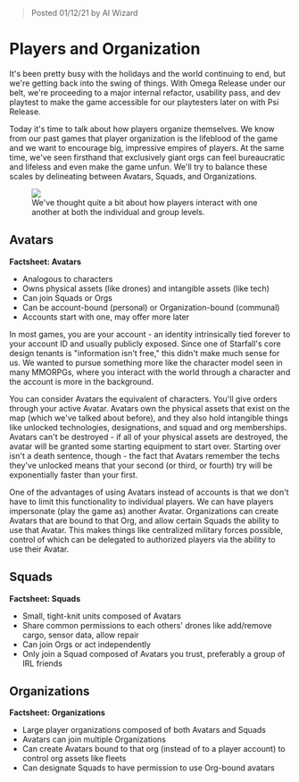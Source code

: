 > Posted 01/12/21 by AI Wizard

# Players and Organization

It's been pretty busy with the holidays and the world continuing to end, but we're getting back into the swing of things. With Omega Release under our belt, we're proceeding to a major internal refactor, usability pass, and dev playtest to make the game accessible for our playtesters later on with Psi Release.

Today it's time to talk about how players organize themselves. We know from our past games that player organization is the lifeblood of the game and we want to encourage big, impressive empires of players. At the same time, we've seen firsthand that exclusively giant orgs can feel bureaucratic and lifeless and even make the game unfun. We'll try to balance these scales by delineating between Avatars, Squads, and Organizations.

<p align="center">
  <figure>
    <a href="https://arkeindustries.com/philotechnica/img/20.png"><img src="https://arkeindustries.com/philotechnica/img/20.png"></a>
    <figcaption>We've thought quite a bit about how players interact with one another at both the individual and group levels.</figcaption>
  </figure>
</p>


## Avatars

**Factsheet: Avatars**

- Analogous to characters
- Owns physical assets (like drones) and intangible assets (like tech)
- Can join Squads or Orgs
- Can be account-bound (personal) or Organization-bound (communal)
- Accounts start with one, may offer more later

In most games, you are your account - an identity intrinsically tied forever to your account ID and usually publicly exposed. Since one of Starfall's core design tenants is "information isn't free," this didn't make much sense for us. We wanted to pursue something more like the character model seen in many MMORPGs, where you interact with the world through a character and the account is more in the background.

You can consider Avatars the equivalent of characters. You'll give orders through your active Avatar. Avatars own the physical assets that exist on the map (which we've talked about before), and they also hold intangible things like unlocked technologies, designations, and squad and org memberships. Avatars can't be destroyed - if all of your physical assets are destroyed, the avatar will be granted some starting equipment to start over. Starting over isn't a death sentence, though - the fact that Avatars remember the techs they've unlocked means that your second (or third, or fourth) try will be exponentially faster than your first.

One of the advantages of using Avatars instead of accounts is that we don't have to limit this functionality to individual players. We can have players impersonate (play the game as) another Avatar. Organizations can create Avatars that are bound to that Org, and allow certain Squads the ability to use that Avatar. This makes things like centralized military forces possible, control of which can be delegated to authorized players via the ability to use their Avatar. 

## Squads

**Factsheet: Squads**

- Small, tight-knit units composed of Avatars
- Share common permissions to each others' drones like add/remove cargo, sensor data, allow repair
- Can join Orgs or act independently
- Only join a Squad composed of Avatars you trust, preferably a group of IRL friends

## Organizations

**Factsheet: Organizations**

- Large player organizations composed of both Avatars and Squads
- Avatars can join multiple Organizations
- Can create Avatars bound to that org (instead of to a player account) to control org assets like fleets
- Can designate Squads to have permission to use Org-bound avatars